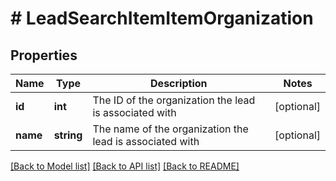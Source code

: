 # # LeadSearchItemItemOrganization

## Properties

Name | Type | Description | Notes
------------ | ------------- | ------------- | -------------
**id** | **int** | The ID of the organization the lead is associated with | [optional]
**name** | **string** | The name of the organization the lead is associated with | [optional]

[[Back to Model list]](../README.md#documentation-for-models) [[Back to API list]](../README.md#documentation-for-api-endpoints) [[Back to README]](../README.md)
